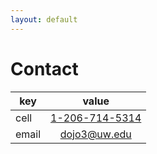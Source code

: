 ```yaml
---
layout: default
---
```


# [](#header-1)Contact

| key           | value                      |
| ------------- |:--------------------------:|
| cell          | [1-206-714-5314][my-phone] |
| email         | [dojo3@uw.edu][my-email]   |

[my-phone]: tel:12067145314
[my-email]: mailto:dojo3@uw.edu

